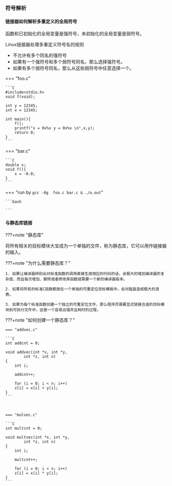 ### 符号解析

#### 链接器如何解析多重定义的全局符号

函数和已初始化的全局变量是强符号，未初始化的全局变量是弱符号。



Linux链接器处理多重定义符号名的规则

* 不允许有多个同名的强符号
* 如果有一个强符号和多个弱符号同名，那么选择强符号。
* 如果有多个弱符号同名，那么从这些弱符号中任意选择一个。



=== "foo.c"

    ```C
    #include<stdio.h>
    void f(void);
    
    int y = 12345;
    int x = 12345;
    
    int main(){
        f();
        printf("x = 0x%x y = 0x%x \n",x,y);
        return 0;
    }
    ```

=== "bar.c"

    ```C
    double x;
    void f(){
        x = -0.0;
    }
    ```



=== "run by `gcc -0g  foo.c bar.c & ./a.out`"

    ```bash
    
    ```

#### 与静态库链接

???+note "静态库"

将所有相关的目标模块大宝成为一个单独的文件，称为静态库，它可以用作链接器的输入。

???+note "为什么需要静态库？"

    1. 如果让编译器辨别出对标准函数的调用直接生成相应的代码的话，会极大的增加编译器的复杂度，而且每次增加、删除或者修改库函数就需要一个新的编译器版本。
    
    2. 如果将所有的标准C函数都放在一个单独的可重定位目标模板中，会对磁盘造成极大的浪费。
    
    3. 如果为每个标准函数创建一个独立的可重定位文件，那么程序员需要显式链接合适的目标模块到可执行文件中，这是一个容易出错并且耗时的过程。



???+note "如何创建一个静态库？"

    === "addvec.c"

    ```C
    int addcnt = 0;

    void addvec(int *x, int *y,
            int *z, int n) 
    {
        int i;

        addcnt++;

        for (i = 0; i < n; i++)
        z[i] = x[i] + y[i];
    }
    ```



    === "mulvec.c"

    ```C
    int multcnt = 0;

    void multvec(int *x, int *y, 
            int *z, int n) 
    {
        int i;

        multcnt++;

        for (i = 0; i < n; i++)
        z[i] = x[i] * y[i];
    }
    ```



